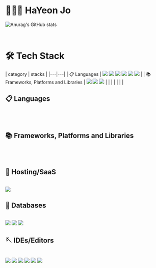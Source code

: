 # 👩🏻‍💻  HaYeon Jo


![Anurag's GitHub stats](https://github-readme-stats.vercel.app/api?username=HaYeonJo21&show_icons=true&theme=moltack)

<br/>

# 🛠 Tech Stack

<span>
| category  | stacks  |
|---|---|
|  📋 Languages  | <img src="https://img.shields.io/badge/Java-007396?style=flat-square&logo=Java&logoColor=white"/>
<img src="https://img.shields.io/badge/C-A8B9CC ?style=flat-square&logo=C&logoColor=white"/> 
<img src="https://img.shields.io/badge/Python-3766AB?style=flat-square&logo=Python&logoColor=white"/>
<img src="https://img.shields.io/badge/Swift-F05138?style=flat-square&logo=Swift&logoColor=white"/>
<img src="https://img.shields.io/badge/JavaScript-F7DF1E?style=flat-square&logo=JavaScript&logoColor=black"/>  
  <img src="https://img.shields.io/badge/HTML5-E34F26?style=flat-square&logo=HTML5&logoColor=white"/>
  |
|   📚 Frameworks, Platforms and Libraries | <img src="https://img.shields.io/badge/Express.js-%23404d59.svg?style=for-the-badge&logo=express&logoColor=%2361DAFB"/>
<img src="https://img.shields.io/badge/Spring-%236DB33F.svg?style=for-the-badge&logo=spring&logoColor=white"/>
<img src="https://img.shields.io/badge/Node.js-339933?style=flat-square&logo=Node.js&logoColor=white"/>  |
|   |   |
|   |   |
  
## 📋 Languages
  <br/>

<br/>  
  
## 📚 Frameworks, Platforms and Libraries
  <br/>

<br/>
  
## 🎈 Hosting/SaaS
  <br/>
<img src="https://img.shields.io/badge/Heroku-430098?style=flat-square&logo=Heroku&logoColor=white"/>
<br/>

## 💾 Databases
  <br/>
<img src="https://img.shields.io/badge/MongoDB-47A248?style=flat-square&logo=MongoDB&logoColor=white"/> 
<img src="https://img.shields.io/badge/MySql-4479A1?style=flat-square&logo=MySql&logoColor=white"/>
<img src="https://img.shields.io/badge/sqlite-%2307405e.svg?style=for-the-badge&logo=sqlite&logoColor=white"/> 
<br/>

## 🪡 IDEs/Editors
<br/>
<img src="https://img.shields.io/badge/Android%20Studio-3DDC84.svg?style=for-the-badge&logo=android-studio&logoColor=white"/>
<img src="https://img.shields.io/badge/Atom-%2366595C.svg?style=for-the-badge&logo=atom&logoColor=white"/>
<img src="https://img.shields.io/badge/Eclipse-FE7A16.svg?style=for-the-badge&logo=Eclipse&logoColor=white"/>
<img src="https://img.shields.io/badge/pycharm-143?style=for-the-badge&logo=pycharm&logoColor=black&color=black&labelColor=green"/>
<img src="https://img.shields.io/badge/Visual%20Studio-5C2D91.svg?style=for-the-badge&logo=visual-studio&logoColor=white"/>
<img src="https://img.shields.io/badge/Xcode-007ACC?style=for-the-badge&logo=Xcode&logoColor=white"/>
  
  
</span>
